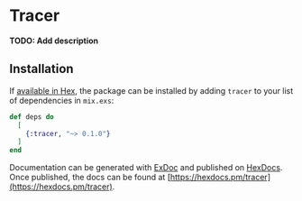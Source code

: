 # Tracer

**TODO: Add description**

## Installation

If [available in Hex](https://hex.pm/docs/publish), the package can be installed
by adding `tracer` to your list of dependencies in `mix.exs`:

```elixir
def deps do
  [
    {:tracer, "~> 0.1.0"}
  ]
end
```

Documentation can be generated with [ExDoc](https://github.com/elixir-lang/ex_doc)
and published on [HexDocs](https://hexdocs.pm). Once published, the docs can
be found at [https://hexdocs.pm/tracer](https://hexdocs.pm/tracer).

